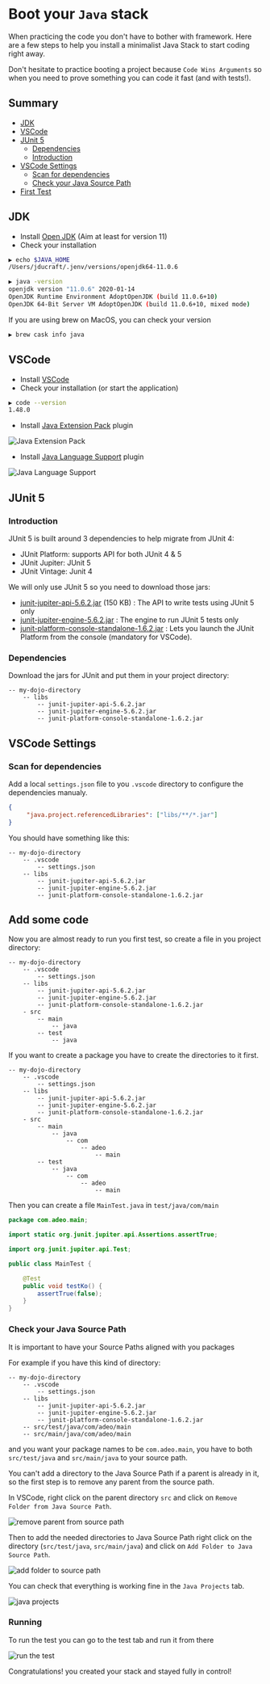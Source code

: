 # Boot your `Java` stack

When practicing the code you don't have to bother with framework. Here are a few steps to help you install a minimalist Java Stack to start coding right away.

Don't hesitate to practice booting a project because `Code Wins Arguments` so when you need to prove something you can code it fast (and with tests!).

## Summary
- [JDK](#jdk)
- [VSCode](#vscode)
- [JUnit 5](#junit-5)
    - [Dependencies](#dependencies)
    - [Introduction](#introduction)
- [VSCode Settings](#vscode-settings)
    - [Scan for dependencies](#scan-for-dependencies)
    - [Check your Java Source Path](#check-your-java-source-path)
- [First Test](#first-test)

## JDK
- Install [Open JDK](https://adoptopenjdk.net/installation.html) (Aim at least for version 11)
- Check your installation
```bash
▶ echo $JAVA_HOME
/Users/jducraft/.jenv/versions/openjdk64-11.0.6

▶ java -version
openjdk version "11.0.6" 2020-01-14
OpenJDK Runtime Environment AdoptOpenJDK (build 11.0.6+10)
OpenJDK 64-Bit Server VM AdoptOpenJDK (build 11.0.6+10, mixed mode)
```

If you are using brew on MacOS, you can check your version
```bash
▶ brew cask info java
```

## VSCode

- Install [VSCode](https://code.visualstudio.com/)
- Check your installation (or start the application)
```bash
▶ code --version
1.48.0
```
- Install [Java Extension Pack](https://marketplace.visualstudio.com/items?itemName=vscjava.vscode-java-pack) plugin

![Java Extension Pack](assets/java_extension.png)

- Install [Java Language Support](https://marketplace.visualstudio.com/items?itemName=georgewfraser.vscode-javac) plugin

![Java Language Support](assets/java_language_support.png)

## JUnit 5

### Introduction
JUnit 5 is built around 3 dependencies to help migrate from JUnit 4:
- JUnit Platform: supports API for both JUnit 4 & 5
- JUnit Jupiter: JUnit 5
- JUnit Vintage: Junit 4

We will only use JUnit 5 so you need to download those jars:
- [junit-jupiter-api-5.6.2.jar](https://repo1.maven.org/maven2/org/junit/jupiter/junit-jupiter-api/5.6.2/junit-jupiter-api-5.6.2.jar) (150 KB) : The API to write tests using JUnit 5 only
- [junit-jupiter-engine-5.6.2.jar](https://repo1.maven.org/maven2/org/junit/jupiter/junit-jupiter-engine/5.6.2/junit-jupiter-engine-5.6.2.jar) : The engine to run JUnit 5 tests only
- [junit-platform-console-standalone-1.6.2.jar](https://repo1.maven.org/maven2/org/junit/platform/junit-platform-console-standalone/1.6.2/junit-platform-console-standalone-1.6.2.jar) :  Lets you launch the JUnit Platform from the console (mandatory for VSCode).

### Dependencies
Download the jars for JUnit and put them in your project directory:
```
-- my-dojo-directory
    -- libs
        -- junit-jupiter-api-5.6.2.jar
        -- junit-jupiter-engine-5.6.2.jar
        -- junit-platform-console-standalone-1.6.2.jar
```

## VSCode Settings

### Scan for dependencies

Add a local `settings.json` file to you `.vscode` directory to configure the dependencies manualy.
```json
{
     "java.project.referencedLibraries": ["libs/**/*.jar"]
}
```

You should have something like this:
```
-- my-dojo-directory
    -- .vscode
        -- settings.json
    -- libs
        -- junit-jupiter-api-5.6.2.jar
        -- junit-jupiter-engine-5.6.2.jar
        -- junit-platform-console-standalone-1.6.2.jar
```

## Add some code

Now you are almost ready to run you first test, so create a file in you project directory:
```
-- my-dojo-directory
    -- .vscode
        -- settings.json
    -- libs
        -- junit-jupiter-api-5.6.2.jar
        -- junit-jupiter-engine-5.6.2.jar
        -- junit-platform-console-standalone-1.6.2.jar
    - src
        -- main
            -- java
        -- test
            -- java
```

If you want to create a package you have to create the directories to it first.
```
-- my-dojo-directory
    -- .vscode
        -- settings.json
    -- libs
        -- junit-jupiter-api-5.6.2.jar
        -- junit-jupiter-engine-5.6.2.jar
        -- junit-platform-console-standalone-1.6.2.jar
    - src
        -- main
            -- java
                -- com
                    -- adeo
                        -- main
        -- test
            -- java
                -- com
                    -- adeo
                        -- main
```

Then you can create a file `MainTest.java` in `test/java/com/main`

```java
package com.adeo.main;

import static org.junit.jupiter.api.Assertions.assertTrue;

import org.junit.jupiter.api.Test;

public class MainTest {

    @Test
    public void testKo() {
        assertTrue(false);
    }
}
```

### Check your Java Source Path

It is important to have your Source Paths aligned with you packages

For example if you have this kind of directory:
```
-- my-dojo-directory
    -- .vscode
        -- settings.json
    -- libs
        -- junit-jupiter-api-5.6.2.jar
        -- junit-jupiter-engine-5.6.2.jar
        -- junit-platform-console-standalone-1.6.2.jar
    -- src/test/java/com/adeo/main
    -- src/main/java/com/adeo/main
```

and you want your package names to be `com.adeo.main`, you have to both `src/test/java` and `src/main/java` to your source path.

You can't add a directory to the Java Source Path if a parent is already in it, so the first step is to remove any parent from the source path.

In VSCode, right click on the parent directory `src` and click on `Remove Folder from Java Source Path`.

![remove parent from source path](assets/remove_parent.png)

Then to add the needed directories to Java Source Path right click on the directory (`src/test/java`, `src/main/java`) and click on `Add Folder to Java Source Path`.

![add folder to source path](assets/add_folder.png)

You can check that everything is working fine in the `Java Projects` tab.

![java projects](assets/java_projects.png)

### Running

To run the test you can go to the test tab and run it from there

![run the test](assets/run_tests.png)

Congratulations! you created your stack and stayed fully in control!
